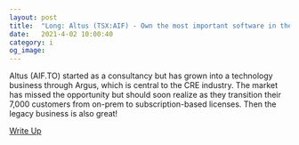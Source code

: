 ```yaml
---
layout: post
title:  "Long: Altus (TSX:AIF) - Own the most important software in the commercial real estate industry (after Excel)."
date:   2021-4-02 10:00:40
category: i
og_image:
---
```


Altus (AIF.TO) started as a consultancy but has grown into a technology business through Argus, which is central to the CRE industry. The market has missed the opportunity but should soon realize as they transition their 7,000 customers from on-prem to subscription-based licenses. Then the legacy business is also great!

<a href="https://csahil.github.io/assets/AIF.pdf">Write Up</a>
